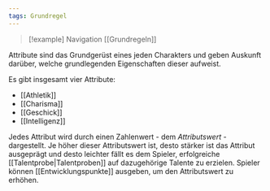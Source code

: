 ```yaml
---
tags: Grundregel
---
```

> [!example] Navigation 
>  [[Grundregeln]]

Attribute sind das Grundgerüst eines jeden Charakters und geben Auskunft darüber, welche grundlegenden Eigenschaften dieser aufweist. 

Es gibt insgesamt vier Attribute: 
- [[Athletik]]
- [[Charisma]]
- [[Geschick]]
- [[Intelligenz]]

Jedes Attribut wird durch einen Zahlenwert - dem *Attributswert* - dargestellt. Je höher dieser Attributswert ist, desto stärker ist das Attribut ausgeprägt und desto leichter fällt es dem Spieler, erfolgreiche [[Talentprobe|Talentproben]] auf dazugehörige Talente zu erzielen. Spieler können [[Entwicklungspunkte]] ausgeben, um den Attributswert zu erhöhen.  